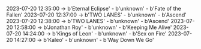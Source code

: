 2023-07-20 12:35:00 -> b'Eternal Eclipse' - b'unknown' - b'Fate of the Fallen'
2023-07-20 12:37:00 -> b'TWO LANES' - b'unknown' - b'Ascend'
2023-07-20 12:38:00 -> b'TWO LANES' - b'unknown' - b'Ascend'
2023-07-20 12:58:00 -> b'Jonathan Roy' - b'unknown' - b'Keeping Me Alive'
2023-07-20 14:24:00 -> b'Kings of Leon' - b'unknown' - b'Sex on Fire'
2023-07-20 14:27:00 -> b'Kaleo' - b'unknown' - b'Way Down We Go'
